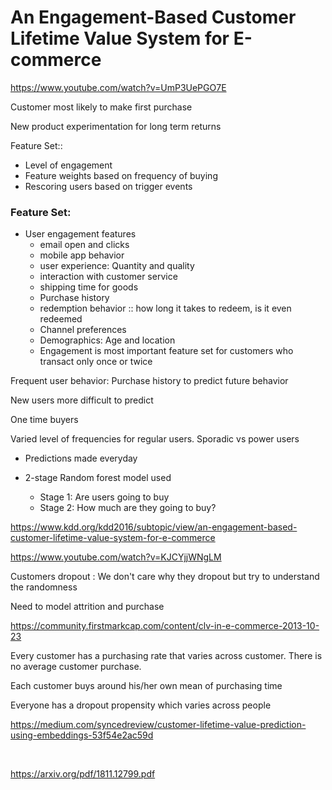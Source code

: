 # An Engagement-Based Customer Lifetime Value System for E-commerce

https://www.youtube.com/watch?v=UmP3UePGO7E



Customer most likely to make first purchase

New product experimentation for long term returns



Feature Set:: 

- Level of engagement 
- Feature weights based on frequency of buying 
- Rescoring users based on trigger events



### Feature Set: 

* User engagement features 
  * email open and clicks 
  * mobile app behavior 
  * user experience: Quantity and quality 
  * interaction with customer service 
  * shipping time for goods 
  * Purchase history 
  * redemption behavior :: how long it takes to redeem, is it even redeemed 
  * Channel preferences 
  * Demographics: Age and location
  * Engagement is most important feature set for customers who transact only once or twice

Frequent user behavior: Purchase history to predict future behavior 

New users more difficult to predict 

One time buyers 

Varied level of frequencies for regular users. Sporadic vs power users 



* Predictions made everyday 

* 2-stage Random forest model used 

  * Stage 1: Are users going to buy
  * Stage 2: How much are they going to buy?

  

https://www.kdd.org/kdd2016/subtopic/view/an-engagement-based-customer-lifetime-value-system-for-e-commerce





https://www.youtube.com/watch?v=KJCYjjWNgLM

Customers dropout : We don't care why they dropout but try to understand the randomness 

Need to model attrition and purchase





https://community.firstmarkcap.com/content/clv-in-e-commerce-2013-10-23

Every customer has a purchasing rate that varies across customer. There is no average customer purchase.

Each customer buys around his/her own mean of purchasing time 

Everyone has a dropout propensity which varies across people 











https://medium.com/syncedreview/customer-lifetime-value-prediction-using-embeddings-53f54e2ac59d

​	

https://arxiv.org/pdf/1811.12799.pdf